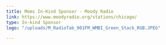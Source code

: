 ```yaml
---
title: Moms In-Kind Sponsor - Moody Radio
link: https://www.moodyradio.org/stations/chicago/
type: In-kind Sponsor
logo: "/uploads/M_RadioTab_901FM_WMBI_Green_Stack_RGB.JPEG"

---
```

